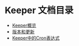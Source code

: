 # Keeper 文档目录

* [Keeper概览](/keeper/overview.md)
* [版本和更新](/keeper/version.md)
* [Keeper中的Cron表达式](/keeper/cron.md)